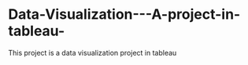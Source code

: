 # Data-Visualization---A-project-in-tableau-
This project is a data visualization project in tableau
